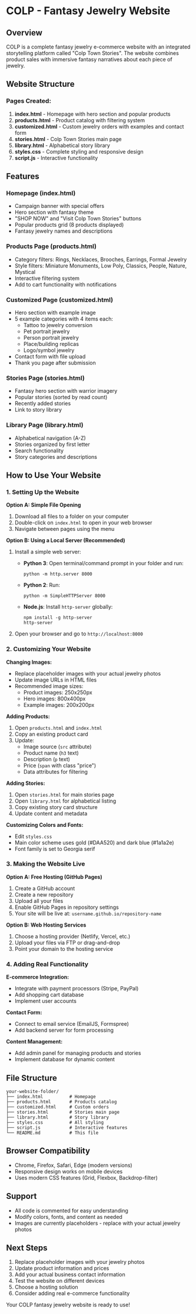 # COLP - Fantasy Jewelry Website

## Overview
COLP is a complete fantasy jewelry e-commerce website with an integrated storytelling platform called "Colp Town Stories". The website combines product sales with immersive fantasy narratives about each piece of jewelry.

## Website Structure

### Pages Created:
1. **index.html** - Homepage with hero section and popular products
2. **products.html** - Product catalog with filtering system
3. **customized.html** - Custom jewelry orders with examples and contact form
4. **stories.html** - Colp Town Stories main page
5. **library.html** - Alphabetical story library
6. **styles.css** - Complete styling and responsive design
7. **script.js** - Interactive functionality

## Features

### Homepage (index.html)
- Campaign banner with special offers
- Hero section with fantasy theme
- "SHOP NOW" and "Visit Colp Town Stories" buttons
- Popular products grid (8 products displayed)
- Fantasy jewelry names and descriptions

### Products Page (products.html)
- Category filters: Rings, Necklaces, Brooches, Earrings, Formal Jewelry
- Style filters: Miniature Monuments, Low Poly, Classics, People, Nature, Mystical
- Interactive filtering system
- Add to cart functionality with notifications

### Customized Page (customized.html)
- Hero section with example image
- 5 example categories with 4 items each:
  - Tattoo to jewelry conversion
  - Pet portrait jewelry
  - Person portrait jewelry
  - Place/building replicas
  - Logo/symbol jewelry
- Contact form with file upload
- Thank you page after submission

### Stories Page (stories.html)
- Fantasy hero section with warrior imagery
- Popular stories (sorted by read count)
- Recently added stories
- Link to story library

### Library Page (library.html)
- Alphabetical navigation (A-Z)
- Stories organized by first letter
- Search functionality
- Story categories and descriptions

## How to Use Your Website

### 1. Setting Up the Website

**Option A: Simple File Opening**
1. Download all files to a folder on your computer
2. Double-click on `index.html` to open in your web browser
3. Navigate between pages using the menu

**Option B: Using a Local Server (Recommended)**
1. Install a simple web server:
   - **Python 3**: Open terminal/command prompt in your folder and run:
     ```
     python -m http.server 8000
     ```
   - **Python 2**: Run:
     ```
     python -m SimpleHTTPServer 8000
     ```
   - **Node.js**: Install `http-server` globally:
     ```
     npm install -g http-server
     http-server
     ```

2. Open your browser and go to `http://localhost:8000`

### 2. Customizing Your Website

**Changing Images:**
- Replace placeholder images with your actual jewelry photos
- Update image URLs in HTML files
- Recommended image sizes:
  - Product images: 250x250px
  - Hero images: 800x400px
  - Example images: 200x200px

**Adding Products:**
1. Open `products.html` and `index.html`
2. Copy an existing product card
3. Update:
   - Image source (`src` attribute)
   - Product name (`h3` text)
   - Description (`p` text)
   - Price (`span` with class "price")
   - Data attributes for filtering

**Adding Stories:**
1. Open `stories.html` for main stories page
2. Open `library.html` for alphabetical listing
3. Copy existing story card structure
4. Update content and metadata

**Customizing Colors and Fonts:**
- Edit `styles.css`
- Main color scheme uses gold (#DAA520) and dark blue (#1a1a2e)
- Font family is set to Georgia serif

### 3. Making the Website Live

**Option A: Free Hosting (GitHub Pages)**
1. Create a GitHub account
2. Create a new repository
3. Upload all your files
4. Enable GitHub Pages in repository settings
5. Your site will be live at: `username.github.io/repository-name`

**Option B: Web Hosting Services**
1. Choose a hosting provider (Netlify, Vercel, etc.)
2. Upload your files via FTP or drag-and-drop
3. Point your domain to the hosting service

### 4. Adding Real Functionality

**E-commerce Integration:**
- Integrate with payment processors (Stripe, PayPal)
- Add shopping cart database
- Implement user accounts

**Contact Form:**
- Connect to email service (EmailJS, Formspree)
- Add backend server for form processing

**Content Management:**
- Add admin panel for managing products and stories
- Implement database for dynamic content

## File Structure
```
your-website-folder/
├── index.html          # Homepage
├── products.html       # Products catalog
├── customized.html     # Custom orders
├── stories.html        # Stories main page
├── library.html        # Story library
├── styles.css          # All styling
├── script.js           # Interactive features
└── README.md           # This file
```

## Browser Compatibility
- Chrome, Firefox, Safari, Edge (modern versions)
- Responsive design works on mobile devices
- Uses modern CSS features (Grid, Flexbox, Backdrop-filter)

## Support
- All code is commented for easy understanding
- Modify colors, fonts, and content as needed
- Images are currently placeholders - replace with your actual jewelry photos

## Next Steps
1. Replace placeholder images with your jewelry photos
2. Update product information and prices
3. Add your actual business contact information
4. Test the website on different devices
5. Choose a hosting solution
6. Consider adding real e-commerce functionality

Your COLP fantasy jewelry website is ready to use!